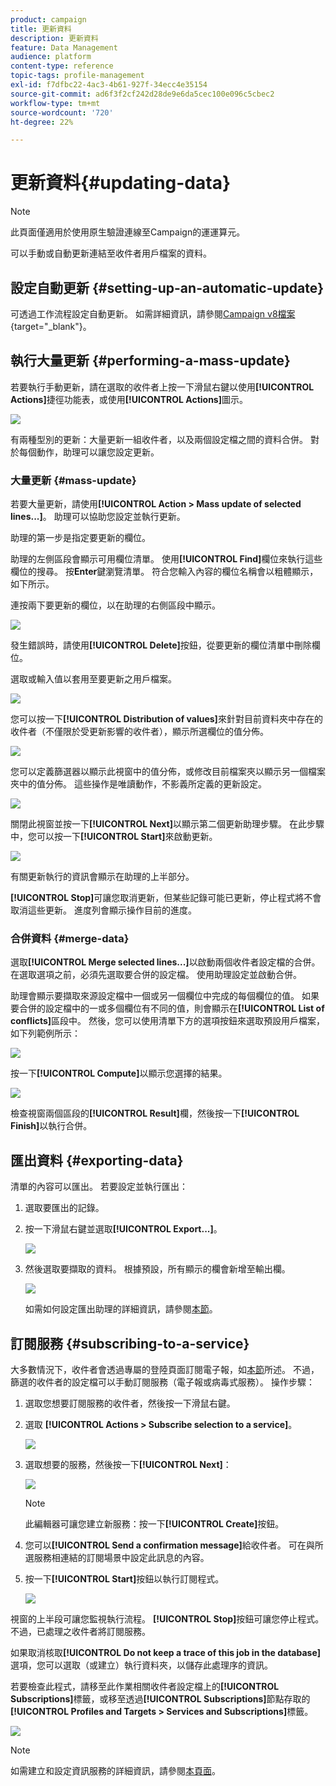 ```yaml
---
product: campaign
title: 更新資料
description: 更新資料
feature: Data Management
audience: platform
content-type: reference
topic-tags: profile-management
exl-id: f7dfbc22-4ac3-4b61-927f-34ecc4e35154
source-git-commit: ad6f3f2cf242d28de9e6da5cec100e096c5cbec2
workflow-type: tm+mt
source-wordcount: '720'
ht-degree: 22%

---
```


# 更新資料{#updating-data}

>[!NOTE]
>
>此頁面僅適用於使用原生驗證連線至Campaign的運運算元。

可以手動或自動更新連結至收件者用戶檔案的資料。

## 設定自動更新 {#setting-up-an-automatic-update}

可透過工作流程設定自動更新。 如需詳細資訊，請參閱[Campaign v8檔案](https://experienceleague.adobe.com/docs/campaign/automation/workflows/wf-activities/targeting-activities/update-data.html?lang=zh-Hant){target="_blank"}。

## 執行大量更新 {#performing-a-mass-update}

若要執行手動更新，請在選取的收件者上按一下滑鼠右鍵以使用&#x200B;**[!UICONTROL Actions]**&#x200B;捷徑功能表，或使用&#x200B;**[!UICONTROL Actions]**&#x200B;圖示。

![](assets/s_ncs_user_action_icon.png)

有兩種型別的更新：大量更新一組收件者，以及兩個設定檔之間的資料合併。 對於每個動作，助理可以讓您設定更新。

### 大量更新 {#mass-update}

若要大量更新，請使用&#x200B;**[!UICONTROL Action > Mass update of selected lines...]**。 助理可以協助您設定並執行更新。

助理的第一步是指定要更新的欄位。

助理的左側區段會顯示可用欄位清單。 使用&#x200B;**[!UICONTROL Find]**&#x200B;欄位來執行這些欄位的搜尋。 按&#x200B;**Enter**&#x200B;鍵瀏覽清單。 符合您輸入內容的欄位名稱會以粗體顯示，如下所示。

連按兩下要更新的欄位，以在助理的右側區段中顯示。

![](assets/s_ncs_user_update_wizard01_1.png)

發生錯誤時，請使用&#x200B;**[!UICONTROL Delete]**&#x200B;按鈕，從要更新的欄位清單中刪除欄位。

選取或輸入值以套用至要更新之用戶檔案。

![](assets/s_ncs_user_update_wizard01_12.png)

您可以按一下&#x200B;**[!UICONTROL Distribution of values]**&#x200B;來針對目前資料夾中存在的收件者（不僅限於受更新影響的收件者），顯示所選欄位的值分佈。

![](assets/s_ncs_user_update_wizard01_2.png)

您可以定義篩選器以顯示此視窗中的值分佈，或修改目前檔案夾以顯示另一個檔案夾中的值分佈。 這些操作是唯讀動作，不影義所定義的更新設定。

![](assets/s_ncs_user_update_wizard01_3.png)

關閉此視窗並按一下&#x200B;**[!UICONTROL Next]**&#x200B;以顯示第二個更新助理步驟。 在此步驟中，您可以按一下&#x200B;**[!UICONTROL Start]**&#x200B;來啟動更新。

![](assets/s_ncs_user_update_wizard01_4.png)

有關更新執行的資訊會顯示在助理的上半部分。

**[!UICONTROL Stop]**&#x200B;可讓您取消更新，但某些記錄可能已更新，停止程式將不會取消這些更新。 進度列會顯示操作目前的進度。

### 合併資料 {#merge-data}

選取&#x200B;**[!UICONTROL Merge selected lines...]**&#x200B;以啟動兩個收件者設定檔的合併。 在選取選項之前，必須先選取要合併的設定檔。 使用助理設定並啟動合併。

助理會顯示要擷取來源設定檔中一個或另一個欄位中完成的每個欄位的值。 如果要合併的設定檔中的一或多個欄位有不同的值，則會顯示在&#x200B;**[!UICONTROL List of conflicts]**&#x200B;區段中。 然後，您可以使用清單下方的選項按鈕來選取預設用戶檔案，如下列範例所示：

![](assets/s_ncs_user_merge_wizard01_1.png)

按一下&#x200B;**[!UICONTROL Compute]**&#x200B;以顯示您選擇的結果。

![](assets/s_ncs_user_merge_wizard01_2.png)

檢查視窗兩個區段的&#x200B;**[!UICONTROL Result]**&#x200B;欄，然後按一下&#x200B;**[!UICONTROL Finish]**&#x200B;以執行合併。

## 匯出資料 {#exporting-data}

清單的內容可以匯出。 若要設定並執行匯出：

1. 選取要匯出的記錄。
1. 按一下滑鼠右鍵並選取&#x200B;**[!UICONTROL Export...]**。

   ![](assets/s_ncs_user_export_list.png)

1. 然後選取要擷取的資料。 根據預設，所有顯示的欄會新增至輸出欄。

   ![](assets/s_ncs_user_export_list_start.png)

   如需如何設定匯出助理的詳細資訊，請參閱[本節](../../platform/using/executing-export-jobs.md)。

## 訂閱服務 {#subscribing-to-a-service}

大多數情況下，收件者會透過專屬的登陸頁面訂閱電子報，如[本節](../../delivery/using/managing-subscriptions.md)所述。 不過，篩選的收件者的設定檔可以手動訂閱服務（電子報或病毒式服務）。 操作步驟：

1. 選取您想要訂閱服務的收件者，然後按一下滑鼠右鍵。
1. 選取 **[!UICONTROL Actions > Subscribe selection to a service]**。

   ![](assets/s_ncs_user_selection_subscribe_service.png)

1. 選取想要的服務，然後按一下&#x200B;**[!UICONTROL Next]**：

   ![](assets/s_ncs_user_selection_subscribe_service_2.png)

   >[!NOTE]
   >
   >此編輯器可讓您建立新服務：按一下&#x200B;**[!UICONTROL Create]**&#x200B;按鈕。

1. 您可以&#x200B;**[!UICONTROL Send a confirmation message]**&#x200B;給收件者。 可在與所選服務相連結的訂閱場景中設定此訊息的內容。
1. 按一下&#x200B;**[!UICONTROL Start]**&#x200B;按鈕以執行訂閱程式。

   ![](assets/s_ncs_user_selection_subscribe_service_3.png)

視窗的上半段可讓您監視執行流程。 **[!UICONTROL Stop]**&#x200B;按鈕可讓您停止程式。 不過，已處理之收件者將訂閱服務。

如果取消核取&#x200B;**[!UICONTROL Do not keep a trace of this job in the database]**&#x200B;選項，您可以選取（或建立）執行資料夾，以儲存此處理序的資訊。

若要檢查此程式，請移至此作業相關收件者設定檔上的&#x200B;**[!UICONTROL Subscriptions]**&#x200B;標籤，或移至透過&#x200B;**[!UICONTROL Subscriptions]**&#x200B;節點存取的&#x200B;**[!UICONTROL Profiles and Targets > Services and Subscriptions]**&#x200B;標籤。

![](assets/s_ncs_user_selection_subscribe_service_4.png)

>[!NOTE]
>
>如需建立和設定資訊服務的詳細資訊，請參閱[本頁面](../../delivery/using/managing-subscriptions.md)。
